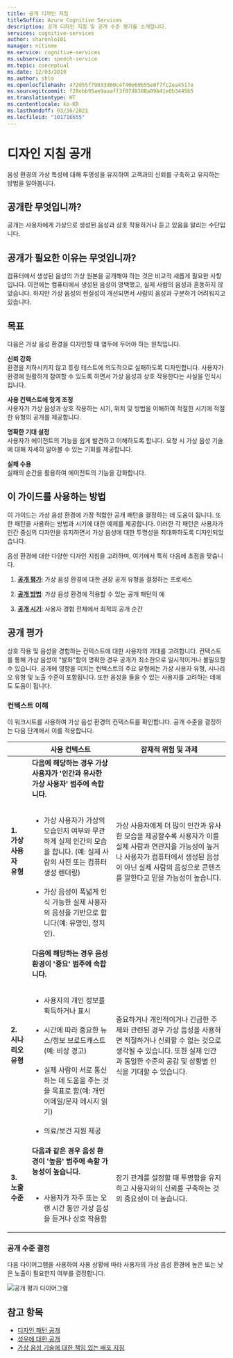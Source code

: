 ```yaml
---
title: 공개 디자인 지침
titleSuffix: Azure Cognitive Services
description: 공개 디자인 지침 및 공개 수준 평가를 소개합니다.
services: cognitive-services
author: sharonlo101
manager: nitinme
ms.service: cognitive-services
ms.subservice: speech-service
ms.topic: conceptual
ms.date: 12/03/2019
ms.author: shlo
ms.openlocfilehash: 472d55f79033d60c4f40e60b55e0f7fc2ea4517e
ms.sourcegitcommit: f28ebb95ae9aaaff3f87d8388a09b41e0b3445b5
ms.translationtype: HT
ms.contentlocale: ko-KR
ms.lasthandoff: 03/30/2021
ms.locfileid: "101716655"
---
```

# <a name="disclosure-design-guidelines"></a>디자인 지침 공개
음성 환경의 가상 특성에 대해 투명성을 유지하여 고객과의 신뢰를 구축하고 유지하는 방법을 알아봅니다.

## <a name="what-is-disclosure"></a>공개란 무엇입니까?

공개는 사용자에게 가상으로 생성된 음성과 상호 작용하거나 듣고 있음을 알리는 수단입니다.

## <a name="why-is-disclosure-necessary"></a>공개가 필요한 이유는 무엇입니까?

컴퓨터에서 생성된 음성의 가상 원본을 공개해야 하는 것은 비교적 새롭게 필요한 사항입니다. 이전에는 컴퓨터에서 생성된 음성이 명백했고, 실제 사람의 음성과 혼동하지 않았습니다. 하지만 가상 음성의 현실성이 개선되면서 사람의 음성과 구분하기 어려워지고 있습니다.

## <a name="goals"></a>목표
다음은 가상 음성 환경을 디자인할 때 염두에 두어야 하는 원칙입니다.

**신뢰 강화**
<br>환경을 저하시키지 않고 튜링 테스트에 의도적으로 실패하도록 디자인합니다. 사용자가 환경에 원활하게 참여할 수 있도록 하면서 가상 음성과 상호 작용한다는 사실을 인식시킵니다.

**사용 컨텍스트에 맞게 조정**
<br>사용자가 가상 음성과 상호 작용하는 시기, 위치 및 방법을 이해하여 적절한 시기에 적절한 유형의 공개를 제공합니다.

**명확한 기대 설정**
<br>사용자가 에이전트의 기능을 쉽게 발견하고 이해하도록 합니다. 요청 시 가상 음성 기술에 대해 자세히 알아볼 수 있는 기회를 제공합니다.

**실패 수용**
<br>실패의 순간을 활용하여 에이전트의 기능을 강화합니다.

## <a name="how-to-use-this-guide"></a>이 가이드를 사용하는 방법

이 가이드는 가상 음성 환경에 가장 적합한 공개 패턴을 결정하는 데 도움이 됩니다. 또한 패턴을 사용하는 방법과 시기에 대한 예제를 제공합니다. 이러한 각 패턴은 사용자가 인간 중심의 디자인을 유지하면서 가상 음성에 대한 투명성을 최대화하도록 디자인되었습니다.

음성 환경에 대한 다양한 디자인 지침을 고려하며, 여기에서 특히 다음에 초점을 맞춥니다.

1. [**공개 평가**](#disclosure-assessment): 가상 음성 환경에 대한 권장 공개 유형을 결정하는 프로세스

2. [**공개 방법**](concepts-disclosure-patterns.md): 가상 음성 환경에 적용할 수 있는 공개 패턴의 예

3. [**공개 시기**](concepts-disclosure-patterns.md#when-to-disclose): 사용자 경험 전체에서 최적의 공개 순간

## <a name="disclosure-assessment"></a>공개 평가
상호 작용 및 음성을 경험하는 컨텍스트에 대한 사용자의 기대를 고려합니다. 컨텍스트를 통해 가상 음성이 &quot;발화&quot;함이 명확한 경우 공개가 최소한으로 일시적이거나 불필요할 수 있습니다. 공개에 영향을 미치는 컨텍스트의 주요 유형에는 가상 사용자 유형, 시나리오 유형 및 노출 수준이 포함됩니다. 또한 음성을 들을 수 있는 사용자를 고려하는 데에도 도움이 됩니다.

### <a name="understand-context"></a>컨텍스트 이해

이 워크시트를 사용하여 가상 음성 환경의 컨텍스트를 확인합니다. 공개 수준을 결정하는 다음 단계에서 이를 적용합니다.

|                                    | 사용 컨텍스트                                                                                                                                                                                                                                                                                                                                                       | 잠재적 위험 및 과제                                                                                                                                                                                                                                                                                                                                                                       |
|------------------------------------|-----------------------------------------------------------------------------------------------------------------------------------------------------------------------------------------------------------------------------------------------------------------------------------------------------------------------------------------------------------------------|-----------------------------------------------------------------------------------------------------------------------------------------------------------------------------------------------------------------------------------------------------------------------------------------------------------------------------------------------------------------------------------------------------|
| **1. 가상 사용자 유형**               | **다음에 해당하는 경우 가상 사용자가 '인간과 유사한 가상 사용자' 범주에 속합니다.**<br><br><ul><li> 가상 사용자가 가상의 모습인지 여부와 무관하게 실제 인간의 모습을 합니다. (예: 실제 사람의 사진 또는 컴퓨터 생성 렌더링)<br><br><li> 가상 음성이 폭넓게 인식 가능한 실제 사용자의 음성을 기반으로 합니다(예: 유명인, 정치인). | 가상 사용자에게 더 많이 인간과 유사한 모습을 제공할수록 사용자가 이를 실제 사람과 연관지을 가능성이 높거나 사용자가 컴퓨터에서 생성된 음성이 아닌 실제 사람의 음성으로 콘텐츠를 말한다고 믿을 가능성이 높습니다. </ul>                                                                                                                                                                      |
| **2. 시나리오 유형**            | **다음에 해당하는 경우 음성 환경이 '중요' 범주에 속합니다.**<br><br><ul><li> 사용자의 개인 정보를 획득하거나 표시 <br><br> <li> 시간에 따라 중요한 뉴스/정보 브로드캐스트(예: 비상 경고)<br><br><li> 실제 사람이 서로 통신하는 데 도움을 주는 것을 목표로 함(예: 개인 이메일/문자 메시지 읽기)<br><br> <li> 의료/보건 지원 제공 </ul>            | 중요하거나 개인적이거나 긴급한 주제와 관련된 경우 가상 음성을 사용하면 적절하거나 신뢰할 수 없는 것으로 생각될 수 있습니다. 또한 실제 인간과 동일한 수준의 공감 및 상황별 인식을 기대할 수 있습니다. |
| **3. 노출 수준** |**다음과 같은 경우 음성 환경이 '높음' 범주에 속할 가능성이 높습니다.** <br><br><ul><li>사용자가 자주 또는 오랜 시간 동안 가상 음성을 듣거나 상호 작용함 </ul>                                                                                                                                                                             | 장기 관계를 설정할 때 투명함을 유지하고 사용자와의 신뢰를 구축하는 것의 중요성이 더 높습니다.                                                                                                                                                                                                                                                                      |

### <a name="determine-disclosure-level"></a>공개 수준 결정

다음 다이어그램을 사용하여 사용 상황에 따라 사용자의 가상 음성 환경에 높은 또는 낮은 노출이 필요한지 여부를 결정합니다.

  ![공개 평가 다이어그램](media/responsible-ai/disclosure-guidelines/flowchart.png)

## <a name="see-also"></a>참고 항목

* [디자인 패턴 공개](concepts-disclosure-patterns.md)
* [성우에 대한 공개](/legal/cognitive-services/speech-service/disclosure-voice-talent?context=%2fazure%2fcognitive-services%2fspeech-service%2fcontext%2fcontext)
* [가상 음성 기술에 대한 책임 있는 배포 지침](concepts-guidelines-responsible-deployment-synthetic.md)
